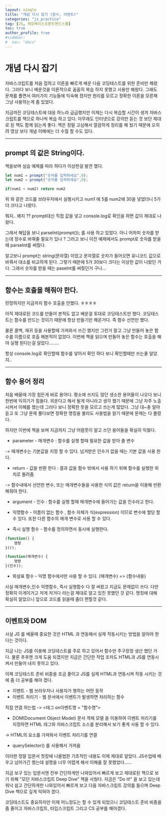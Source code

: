 ```yaml
---
layout: single
title: "개념 다시 잡기 (함수, 이벤트)"
categories: "js_practice"
tag: [JS, 제로베이스프론트엔드스쿨]
toc: true
author_profile: true
#sidebar:
#  nav: "docs"
---
```




# 개념 다시 잡기

 자바스크립트를 처음 접하고 이론을 빠르게 배운 다음 코딩테스트를 위한 준비만 해왔다. 그러다 보니 배운것을 이론적으로 꼼꼼히 복습 하지 못했고 사용만 해왔다. 그래도 문제를 풀면서 여러가지 기능들에 익숙해 졌지만 원리를 모르고 정확한 이론을 모른채 그냥 사용하는게 좀 있었다. 

 지금까진 코딩테스트에 대응 하느라 급급했지만 이제는 다시 복습할 시간이 생겨 자바스크립트를 책으로 하나씩 복습 하고 있다. 아무래도 인터넷으로 강의만 듣는 것 보단 제대로 된 책도 함께 읽는게 좋다. 책은 정말 고심해서 깔끔하게 정리를 해 뒀기 때문에 오히려 영상 보다 개념 이해에는 더 수월 할 수도 있다.



 

------



## prompt 의 값은 String이다. 

 책을보며 실습 예제를 따라 하다가 이상한걸 발견 했다.

 ```javascript
 let num1 = prompt("숫자를 입력하세요",0);
 let num2 = prompt("숫자를 입력하세요",0);
 
 if(num1 < num2) return num2
 ```



 위 와 같은 코드를 브라우저에서 실행시키고 num1 에 5를 num2에 30을 넣었더니 5가 더 크다고 나왔다. 

 뭐지.. 왜지 ?? prompt대신 직접 값을 넣고 console.log로 확인을 하면 값이 제대로 나왔다. 

 그래서 해답을 보니 parseInt(prompt()); 를 사용 하고 있었다. 아니 어차피 숫자를 받는데 정수로 바꿔줄 필요가 있나 ?  그러고 보니 이전 예제에서도 prompt로 숫자를 받을때 parseInt를 써줬다. 



 알고보니 prompt는 string(문자열) 이었고 문자열로 숫자가 들어오면 유니코드 값으로 바꿔서 대소를 비교하게 된다. 그렇기 때문에 5가 30보다 크다는 이상한 값이 나왔던 거다. 그래서 숫자를 받을 때는 paseInt를 써줬던거 구나...  





------

## 함수는 호출을 해줘야 한다. 

민망하지만 지금까지 함수 호출을 안했다. ㅎㅎㅎㅎ

아직 제대로된 코드를 만들어 본적도 없고 배운걸 토대로 코딩테스트만 했다. 코딩테스트는 함수를 만드는 것이기 때문에 항상 만들기만 해온거다. 즉 함수 선언만 했다. 

 물론 콜백, 재귀 등을 사용할때 가져와서 쓰긴 했지만 그런거 말고 그냥 만들어 놓은 함수를 이름으로 호출 해본적이 없었다. 이번에 책을 읽으며 만들어 놓은 함수는 호출을 해야 실행 된다는걸 알았다........ 

 항상 console.log로 확인할때 함수를 넣어서 확인 하다 보니 확인할때만 쓰는줄 알았지.. 



------

## 함수 용어 정리

 처음 배울때 가장 힘든게 바로 용어다. 평소에 쓰지도 않던 생소한 용어들이 나오다 보니 한번에 익히기가 힘들다. 외운다고 해서 될게 아니라고 생각 했기 때문에 그냥 자주 노출시켜서 이해를 했는데 그러다 보니 정확한 뜻을 모르고 쓰는게 많았다. 그냥 대~충 알아 듣고 또 그냥 문제 풀다보면 정확한 명칭을 몰라도 사용법을 알기 때문에 문제는 다 풀렸다.

 하지만 이번에 책을 보며 지금까지 그냥 어렴풋이 알고 쓰던 용어들을 확실히 익혔다.



- parameter     - 매개변수 : 함수를 실행 할때 필요한 값을 받아 줄 변수 

-> 매개변수는 기본값을 지정 할 수 있다. 넘겨받은 인수가 없을 때는 기본 값을 사용 한다. 

 

- return - 값을 반환 한다 : 결과 값을 함수 밖에서 사용 하기 위해 함수를 실행한 위치로 돌려줌

-> 함수내에서 선언한 변수, 또는 매개변수들을 사용한 식의 값은 return을 이용해 반환 해줘야 한다.

 

- argument -     인수 : 함수를 실행 할때 매개변수에 들어가는 값을 인수라고 한다. 



- 익명함수 - 이름이 없는 함수 , 함수 자체가 식(expression) 이므로 변수에 할당 할 수 있다. 또한 다른 함수의 매개 변수로 사용 할 수 있다. 

  

- 즉시 실행 함수 - 함수를 정의하면서 동시에 실행한다. 

```javascript
(function() {
	명령
}());

(function(매개변수) {
	명령
}(인수));
```



- 화살표 함수 - 익명 함수에서만 사용 할 수 있다. (매개변수) => {함수내용}



 사실 매개변수,인수 익명함수, 즉시 실행함수 다 잘 써왔고 지금도 문제없이 쓰다. 다만 정확히 이게이거고 저게 저거다 라는걸 제대로 알고 있진 못했던 것 같다.  명칭에 대해 확실히 알았으니 앞으로 코드를 읽을때 좀더 편할것 같다. 





 

------

## 이벤트와 DOM

 사실 JS 를 배울때 중요한 것은 HTML 과 연동해서 실제 작동시키는 방법을 알아야 한다는 것이다. 

 지금 나는 JS를 이용해 코딩테스트를 주로 하고 있어서 함수만 주구장창 생산 했던 거다. 물론 추후엔 크게 도움 되겠지만 지금은 간단한 작업 조차도 HTML과 JS를 연동시켜서 만들어 내지 못하고 있다. 

 이제 코딩테스트 준비 비중을 조금 줄이고 JS를 실제 HTML과 연동시켜 작동 시키는 것에 좀 더 공부를 해야 겠다. 



- 이벤트 - 웹 브라우저나 사용자가 행하는 어떤 동작 
- 이벤트 처리기 - 웹 문서에서 이벤트가 발생하면 처리하는 함수 

직접 연결 하는법 -> <태그 on이벤트명 = "함수명">

- DOM(Document Object Model) 문서 객체 모델 을 이용하여 이벤트 처리기를 지정하면 HTML 태그와 자바스크립트 소스를 분리해서 보기 좋게 사용 할 수 있다. 

-> HTML의 요소를 가져와서 이벤트 처리기를 연결

- querySelector()     를 사용해서 가져옴 



 이러한 정말 입문서 첫장에 나올법한 기초적인 내용도 이제 제대로 알았다. JS수업때 배우고 넘어가긴 했는데 설명을 너무 어렵게 해서 이해를 잘 못했었다......  

 지금 보구 있는 입문서엔 전부 간단하게만 나와있어서 빠르게 보고 제대로된 책으로 보기 위해 "모던 자바스크립트 Deep Dive" 책을 사뒀다. 지금은 "Do it!" 을 보고 있는데 워낙 쉽고 간단하게만 나와있어서 빠르게 보고 다음 자바스크립트 강의를 들으며 Deep Dive 책으로 깊게 익혀야 겠다.



 코딩테스트도 중요하지만 이제 어느정도는 할 수 있게 되었으니 코딩테스트 준비 비중을 좀 줄이고 자바스크립트, 타입스크립트 그리고 CS 공부를 해야겠다. 
